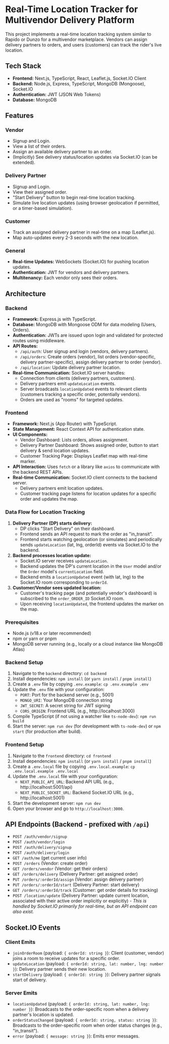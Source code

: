 # Real-Time Location Tracker for Multivendor Delivery Platform

This project implements a real-time location tracking system similar to Rapido or Dunzo for a multivendor marketplace. Vendors can assign delivery partners to orders, and users (customers) can track the rider's live location.

## Tech Stack

*   **Frontend:** Next.js, TypeScript, React, Leaflet.js, Socket.IO Client
*   **Backend:** Node.js, Express, TypeScript, MongoDB (Mongoose), Socket.IO
*   **Authentication:** JWT (JSON Web Tokens)
*   **Database:** MongoDB

## Features

### Vendor
*   Signup and Login.
*   View a list of their orders.
*   Assign an available delivery partner to an order.
*   (Implicitly) See delivery status/location updates via Socket.IO (can be extended).

### Delivery Partner
*   Signup and Login.
*   View their assigned order.
*   "Start Delivery" button to begin real-time location tracking.
*   Simulate live location updates (using browser geolocation if permitted, or a timer-based simulation).

### Customer
*   Track an assigned delivery partner in real-time on a map (Leaflet.js).
*   Map auto-updates every 2-3 seconds with the new location.

### General
*   **Real-time Updates:** WebSockets (Socket.IO) for pushing location updates.
*   **Authentication:** JWT for vendors and delivery partners.
*   **Multitenancy:** Each vendor only sees their orders.

## Architecture

### Backend
*   **Framework:** Express.js with TypeScript.
*   **Database:** MongoDB with Mongoose ODM for data modeling (Users, Orders).
*   **Authentication:** JWTs are issued upon login and validated for protected routes using middleware.
*   **API Routes:**
    *   `/api/auth`: User signup and login (vendors, delivery partners).
    *   `/api/orders`: Create orders (vendor), list orders (vendor-specific, delivery partner-specific), assign delivery partner to order (vendor).
    *   `/api/location`: Update delivery partner location.
*   **Real-time Communication:** Socket.IO server handles:
    *   Connection from clients (delivery partners, customers).
    *   Delivery partners emit `updateLocation` events.
    *   Server broadcasts `locationUpdated` events to relevant clients (customers tracking a specific order, potentially vendors).
    *   Orders are used as "rooms" for targeted updates.

### Frontend
*   **Framework:** Next.js (App Router) with TypeScript.
*   **State Management:** React Context API for authentication state.
*   **UI Components:**
    *   Vendor Dashboard: Lists orders, allows assignment.
    *   Delivery Partner Dashboard: Shows assigned order, button to start delivery & send location updates.
    *   Customer Tracking Page: Displays Leaflet map with real-time marker.
*   **API Interaction:** Uses `fetch` or a library like `axios` to communicate with the backend REST APIs.
*   **Real-time Communication:** Socket.IO client connects to the backend server.
    *   Delivery partners emit location updates.
    *   Customer tracking page listens for location updates for a specific order and updates the map.

### Data Flow for Location Tracking
1.  **Delivery Partner (DP) starts delivery:**
    *   DP clicks "Start Delivery" on their dashboard.
    *   Frontend sends an API request to mark the order as "in_transit".
    *   Frontend starts watching geolocation (or simulates) and periodically sends `updateLocation` (lat, lng, orderId) events via Socket.IO to the backend.
2.  **Backend processes location update:**
    *   Socket.IO server receives `updateLocation`.
    *   Backend updates the DP's current location in the `User` model and/or the `Order` model's `currentLocation` field.
    *   Backend emits a `locationUpdated` event (with lat, lng) to the Socket.IO room corresponding to `orderId`.
3.  **Customer/Vendor sees updated location:**
    *   Customer's tracking page (and potentially vendor's dashboard) is subscribed to the `order_ORDER_ID` Socket.IO room.
    *   Upon receiving `locationUpdated`, the frontend updates the marker on the map.

### Prerequisites
*   Node.js (v18.x or later recommended)
*   npm or yarn or pnpm
*   MongoDB server running (e.g., locally or a cloud instance like MongoDB Atlas)

### Backend Setup
1.  Navigate to the `backend` directory: `cd backend`
2.  Install dependencies: `npm install` (or `yarn install` / `pnpm install`)
3.  Create a `.env` file by copying `.env.example`: `cp .env.example .env`
4.  Update the `.env` file with your configuration:
    *   `PORT`: Port for the backend server (e.g., 5001)
    *   `MONGO_URI`: Your MongoDB connection string
    *   `JWT_SECRET`: A secret string for JWT signing
    *   `CORS_ORIGIN`: Frontend URL (e.g., http://localhost:3000)
5.  Compile TypeScript (if not using a watcher like `ts-node-dev`): `npm run build`
6.  Start the server: `npm run dev` (for development with `ts-node-dev`) or `npm start` (for production after build).

### Frontend Setup
1.  Navigate to the `frontend` directory: `cd frontend`
2.  Install dependencies: `npm install` (or `yarn install` / `pnpm install`)
3.  Create a `.env.local` file by copying `.env.local.example`: `cp .env.local.example .env.local`
4.  Update the `.env.local` file with your configuration:
    *   `NEXT_PUBLIC_API_URL`: Backend API URL (e.g., http://localhost:5001/api)
    *   `NEXT_PUBLIC_SOCKET_URL`: Backend Socket.IO URL (e.g., http://localhost:5001)
5.  Start the development server: `npm run dev`
6.  Open your browser and go to `http://localhost:3000`.

## API Endpoints (Backend - prefixed with `/api`)

*   `POST /auth/vendor/signup`
*   `POST /auth/vendor/login`
*   `POST /auth/delivery/signup`
*   `POST /auth/delivery/login`
*   `GET /auth/me` (get current user info)
*   `POST /orders` (Vendor: create order)
*   `GET /orders/vendor` (Vendor: get their orders)
*   `GET /orders/delivery` (Delivery Partner: get assigned order)
*   `PUT /orders/:orderId/assign` (Vendor: assign delivery partner)
*   `PUT /orders/:orderId/start` (Delivery Partner: start delivery)
*   `GET /orders/:orderId/track` (Customer: get order details for tracking)
*   `POST /location/update` (Delivery Partner: update current location, associated with their active order implicitly or explicitly) - *This is handled by Socket.IO primarily for real-time, but an API endpoint can also exist.*

## Socket.IO Events

### Client Emits
*   `joinOrderRoom` (payload: `{ orderId: string }`): Client (customer, vendor) joins a room to receive updates for a specific order.
*   `updateLocation` (payload: `{ orderId: string, lat: number, lng: number }`): Delivery partner sends their new location.
*   `startDelivery` (payload: `{ orderId: string }`): Delivery partner signals start of delivery.

### Server Emits
*   `locationUpdated` (payload: `{ orderId: string, lat: number, lng: number }`): Broadcasts to the order-specific room when a delivery partner's location is updated.
*   `orderStatusChanged` (payload: `{ orderId: string, status: string }`): Broadcasts to the order-specific room when order status changes (e.g., "in_transit").
*   `error` (payload: `{ message: string }`): Emits error messages.
